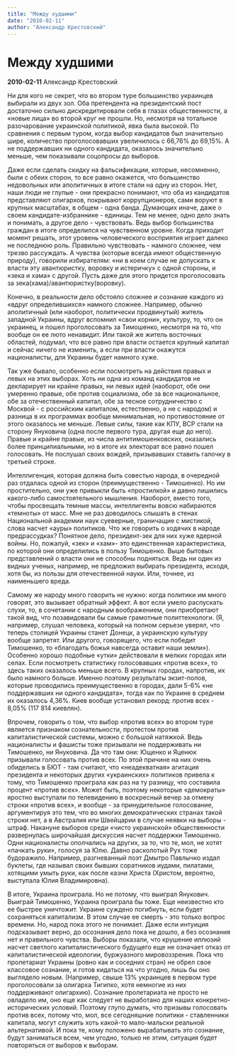 ```yaml
---
title: "Между худшими"
date: "2010-02-11"
author: "Александр Крестовский"
---
```


# Между худшими

**2010-02-11** Александр Крестовский

Ни для кого не секрет, что во втором туре большинство украинцев выбирали из двух зол. Оба претендента на президентский пост достаточно сильно дискредитировали себя в глазах общественности, а «новые лица» во второй круг не прошли. Но, несмотря на тотальное разочарование украинской политикой, явка была высокой. По сравнения с первым туром, когда выбор кандидатов был значительно шире, количество проголосовавших увеличилось с 66,76% до 69,15%. А не поддержавших ни одного кандидата, оказалось значительно меньше, чем показывали соцопросы до выборов.

Даже если сделать скидку на фальсификации, которые, несомненно, были с обеих сторон, то все равно окажется, что большинство недовольных или аполитичных в итоге стали на одну из сторон. Нет, наши люди не глупые - они прекрасно понимают, что оба из кандидатов представляют олигархов, покрывают коррупционеров, сами воруют в крупных масштабах, в общем - одна банда. Думающих иначе, даже о своем кандидате-избраннике - единицы. Тем не менее, одно дело знать и понимать, а другое дело - чувствовать. Ведь выбор большинства граждан в итоге определился на чувственном уровне. Когда приходит момент решать, этот уровень человеческого восприятия играет далеко не последнюю роль. Правильно чувствовать - намного сложнее, чем трезво рассуждать. А чувства (которые всегда имеют общественную природу), говорили избирателям: «ни в коем случае не допускать к власти эту авантюристку, воровку и истеричку» с одной стороны, и «зека и хама» с другой. Пусть даже для этого придется проголосовать за зека(хама)/авантюристку(воровку).

Конечно, в реальности дело обстояло сложнее и сознание каждого из «вдруг определившихся» намного сложнее. Например, обычно аполитичный (или наоборот, политически продвинутый) житель западной Украины, вдруг вспомнил «свои корни», культуру, то, что он украинец, и пошел проголосовать за Тимошенко, несмотря на то, что вообще он ее люто ненавидит. Или такой же житель восточных областей, подумал, что все равно при власти остается крупный капитал и сейчас ничего не изменить, а если при власти окажутся националисты, для Украины будет намного хуже.

Так уже бывало, особенно если посмотреть на действия правых и левых на этих выборах. Хоть ни одна из команд кандидатов не декларирует ни крайне правых, ни левых идей (наоборот, обе они умеренно правые, обе против социализма, обе за все национальное, обе за отечественный капитал, обе за тесное сотрудничество с Москвой - с российским капиталом, естественно, а не с народом) и разница в их программах вообще минимальная, но противостояние от этого оказалось не меньше. Левые силы, такие как КПУ, ВСР стали на сторону Януковича (одна после первого тура, другая еще до него). Правые и крайне правые, из числа антитимошенковских, оказались более принципиальными, но в итоге их электорат все равно пошел голосовать. Не послушал своих вождей, призывавших ставить галочку в третьей строке.

Интеллигенция, которая должна быть совестью народа, в очередной раз отдалась одной из сторон (преимущественно - Тимошенко). Но им простительно, они уже привыкли быть «простилкой» и давно лишились какого-либо самостоятельного мышления. Наоборот, вместо того, чтобы просвещать темные массы, интеллигенты вовсю набираются «темноты» от масс. Мне не раз доводилось слышать в стенах Национальной академии наук суеверные, граничащие с мистикой, слова насчет «ауры» политиков. Что же говорить о ходячих в народе предрассудках? Понятное дело, президент-зек для них хуже ядерной войны. Но, пожалуй, «зек» и «хам»- это единственная характеристика, по которой они определились в пользу Тимошенко. Выше бытовых представлений о власти они не способны подняться. Ведь ни один из видных ученых, например, не предложил выбирать президента, исходя, хотя бы, из пользы для отечественной науки. Или, точнее, из наименьшего вреда.

Самому же народу много говорить не нужно: когда политики им много говорят, это вызывает обратный эффект. А вот если умело распускать слухи, то, в сочетании с народным воображением, они приобретают такой вид, что позавидовали бы самые грамотные политтехнологи. (Я, например, слушал человека, который на полном серьезе уверял, что теперь столицей Украины станет Донецк, а украинскую культуру вообще запретят. Или другого, говорящего, что если победит Тимошенко, то «благодать божья навсегда оставит наши земли»). Особенно хорошо подобные «утки» действовали в мелких городах или селах. Если посмотреть статистику голосовавших «против всех», то здесь таких оказалось меньше всего. В крупных городах, напротив, их было намного больше. Именно поэтому результаты экзит-полов, которые проводились преимущественно в городах, дали 5-6% «не поддержавших ни одного кандидата», тогда как по Украине в среднем их оказалось 4,36%. Киев вообще установил рекорд: против всех - 8,05% (117 814 киевлян).

Впрочем, говорить о том, что выбор «против всех» во втором туре является признаком сознательности, протестом против капиталистической системы, можно с большой натяжкой. Ведь националисты и фашисты тоже призывали не поддерживать ни Тимошенко, ни Януковича. Да что там они: Ющенко и Яценюк призывали голосовать против всех. По этой причине на них очень обиделись в БЮТ - там считают, что «неадекватная» агитация президента и некоторых других «украинских» политиков привела к тому, что Тимошенко проиграла как раз на ту разницу, что составила процент «против всех». Может быть, поэтому некоторые «демократы» яростно выступали по телевидению в воскресный вечер за отмену строки «против всех», и вообще - за принудительное голосование, аргументируя это тем, что во многих демократических странах такой строки нет, а в Австралия или Швейцарии в случае неявки на выборы - штраф. Накануне выборов среди «чисто украинской» общественности развернулась широчайшая дискуссия насчет поддержки Тимошенко. Одни националисты ополчались на других, за то, что те, мол, не хотят «пачкать руки», голосуя за Юлю. Давно расколотый Рух тоже будоражило. Например, разгневанный поэт Дмытро Павлычко издал буклеты, где называл своих бывших соратников иудами, пилатами, хотящими умыть руки, как после казни Христа (Христом, вероятно, выступала Юлия Владимировна).

В итоге, Украина проиграла. Но не потому, что выиграл Янукович. Выиграй Тимошенко, Украина проиграла бы тоже. Еще неизвестно кто ее быстрее уничтожит. Украине суждено погибнуть, если будет сохраняться капитализм. В этом случае ее смерть - это только вопрос времени. Но, народ пока этого не понимает. Даже если интуиция подсказывает верно, до осознания дело пока не дошло, а без осознания нет и правильного чувства. Выборы показали, что крушение иллюзий насчет светлого капиталистического будущего еще не означает отказ от капиталистической идеологии, буржуазного мировоззрения. Пока что пролетариат Украины (ровно как и соседних стран) не обрел свое классовое сознание, и готов кидаться на что угодно, лишь бы оно выглядело новым. (Например, свыше 13% украинцев в первом туре проголосовали за олигарха Тигипко, хотя немногие из них поддерживают олигархию). Сознание пролетариата не просто не овладело им, оно еще как следует не выработано для наших конкретно-исторических условий. Поэтому глупо думать, что призывы голосовать против всех, потому что, мол, все сегодняшние политики - ставленники капитала, могут служить хоть какой-то мало-мальски реальной альтернативой. И пока те, кому положено вырабатывать это сознание, будут заниматься всем, чем угодно, только не этим, ситуация будет повторяться от выборов к выборам.